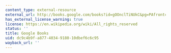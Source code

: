 ```yaml
---
content_type: external-resource
external_url: http://books.google.com/books?id=gOOnclTiNUkC&pg=PAfrontcover
has_external_license_warning: true
license: https://en.wikipedia.org/wiki/All_rights_reserved
status: ''
title: Google Books
uid: dc9c4b9f-a877-4034-9180-10dbef6c6c95
wayback_url: ''
---
```

